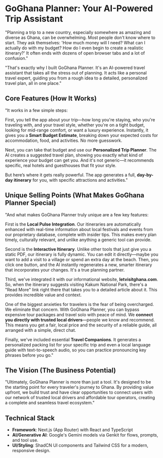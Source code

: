 # GoGhana Planner: Your AI-Powered Trip Assistant

"Planning a trip to a new country, especially somewhere as amazing and diverse as Ghana, can be overwhelming. Most people don't know where to start. They ask themselves: 'How much money will I need? What can I actually do with my budget? How do I even begin to create a realistic itinerary?' It often ends with dozens of open browser tabs and a lot of confusion."

"That's exactly why I built GoGhana Planner. It's an AI-powered travel assistant that takes all the stress out of planning. It acts like a personal travel expert, guiding you from a rough idea to a detailed, personalized travel plan, all in one place."

## Core Features (How It Works)

"It works in a few simple steps:

First, you tell the app about your trip—how long you're staying, who you're traveling with, and your travel style, whether you're on a tight budget, looking for mid-range comfort, or want a luxury experience. Instantly, it gives you a **Smart Budget Estimate**, breaking down your expected costs for accommodation, food, and activities. No more guesswork.

Next, you can take that budget and use our **Personalized Trip Planner**. The AI creates a suggested travel plan, showing you exactly what kind of experience your budget can get you. And it's not generic—it recommends specific, real hotels and guesthouses that fit your style.

But here’s where it gets really powerful. The app generates a full, **day-by-day itinerary** for you, with specific attractions and activities."

## Unique Selling Points (What Makes GoGhana Planner Special)

"And what makes GoGhana Planner truly unique are a few key features:

First is the **Local Pulse Integration**. Our itineraries are automatically enhanced with real-time information about local festivals and events from our proprietary database, complete with insider tips. This makes every plan timely, culturally relevant, and unlike anything a generic tool can provide.

Second is the **Interactive Itinerary**. Unlike other tools that just give you a static PDF, our itinerary is fully dynamic. You can edit it directly—maybe you want to add a visit to a village or spend an extra day at the beach. Then, you click one button, and the AI instantly regenerates a new, smarter itinerary that incorporates your changes. It's a true planning partner.

Third, we've integrated it with our informational website, **letvisitghana.com**. So, when the itinerary suggests visiting Kakum National Park, there's a "Read More" link right there that takes you to a detailed article about it. This provides incredible value and context.

One of the biggest anxieties for travelers is the fear of being overcharged. We eliminate that concern. With GoGhana Planner, you can bypass expensive tour packages and travel solo with peace of mind. We **connect you directly with trusted local drivers**—people we know and recommend. This means you get a fair, local price and the security of a reliable guide, all arranged with a simple, direct chat.

Finally, we've included essential **Travel Companions**. It generates a personalized packing list for your specific trip and even a local language guide with text-to-speech audio, so you can practice pronouncing key phrases before you go."

## The Vision (The Business Potential)

"Ultimately, GoGhana Planner is more than just a tool. It's designed to be the starting point for every traveler's journey to Ghana. By providing value upfront, we build trust and have clear opportunities to connect users with our network of trusted local drivers and affordable tour operators, creating a complete and seamless travel ecosystem."

## Technical Stack
- **Framework**: Next.js (App Router) with React and TypeScript
- **AI/Generative AI**: Google's Gemini models via Genkit for flows, prompts, and tool use.
- **UI/Styling**: ShadCN UI components and Tailwind CSS for a modern, responsive design.
